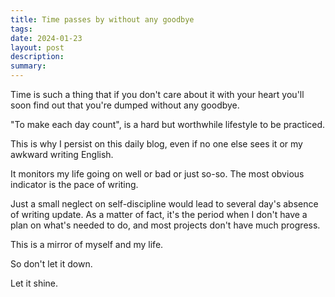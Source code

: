 ```yaml
---
title: Time passes by without any goodbye
tags: 
date: 2024-01-23
layout: post
description: 
summary:
---
```



Time is such a thing that if you don't care about it with your heart you'll soon find out that you're dumped without any goodbye. 

"To make each day count", is a hard but worthwhile lifestyle to be practiced. 

This is why I persist on this daily blog, even if no one else sees it or my awkward writing English. 

It monitors my life going on well or bad or just so-so. The most obvious indicator is the pace of writing. 

Just a small neglect on self-discipline would lead to several day's absence of writing update. As a matter of fact, it's the period when I don't have a plan on what's needed to do, and most projects don't have much progress.

This is a mirror of myself and my life. 

So don't let it down. 

Let it shine.